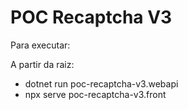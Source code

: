 # POC Recaptcha V3
Para executar:

A partir da raiz:

* dotnet run poc-recaptcha-v3.webapi
* npx serve poc-recaptcha-v3.front
